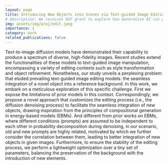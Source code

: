 ```yaml
---
layout: page
title: Introducing New Objects into Scenes via Text-guided Image Editing
# description: We receives NSF grant to explore how Generative AI can generate K-12 test questions
img: assets/img/proj/edit.jpeg
importance: 1
category: work
related_publications: false
---
```


Text-to-image diffusion models have demonstrated their capability to produce a spectrum of diverse, high-fidelity images. Recent studies extend the functionalities of these models to text-guided image manipulation, encompassing a variety of editing contexts such as style transformation and object refinement. Nonetheless, our study unveils a perplexing problem that eluded prevailing text-guided image editing models: the seamless integration of a novel object into a reference background. In this work, we embark on a meticulous exploration of this specific challenge. First we expose the limitations of prior models in this context. 
Correspondingly, we propose a novel approach that customizes the editing process (i.e., the diffusion denoising process) to facilitate the seamless integration of new objects, drawing inspiration from the principles of compositional generation in energy-based models (EBMs). 
And different from prior works on EBMs, where different conditions (prompts) are assumed to be independent to each other in probability decomposition during denoising, in our scenario, old and new prompts are highly related, motivated by which we further consider the correlation between them, leading to better integration of new objects in given images.
Furthermore, to ensure the stability of the editing process, we perform a lightweight optimization over a tiny set of parameters, balancing the preservation of the background with the introduction of new elements. 
